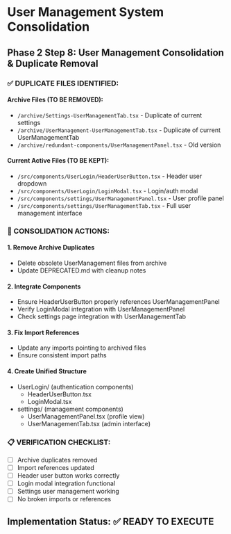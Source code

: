 # User Management System Consolidation

## Phase 2 Step 8: User Management Consolidation & Duplicate Removal

### ✅ DUPLICATE FILES IDENTIFIED:

#### Archive Files (TO BE REMOVED):
- `/archive/Settings-UserManagementTab.tsx` - Duplicate of current settings
- `/archive/UserManagement-UserManagementTab.tsx` - Duplicate of current UserManagementTab  
- `/archive/redundant-components/UserManagementPanel.tsx` - Old version

#### Current Active Files (TO BE KEPT):
- `/src/components/UserLogin/HeaderUserButton.tsx` - Header user dropdown
- `/src/components/UserLogin/LoginModal.tsx` - Login/auth modal
- `/src/components/settings/UserManagementPanel.tsx` - User profile panel
- `/src/components/settings/UserManagementTab.tsx` - Full user management interface

### 🔧 CONSOLIDATION ACTIONS:

#### 1. Remove Archive Duplicates
- Delete obsolete UserManagement files from archive
- Update DEPRECATED.md with cleanup notes

#### 2. Integrate Components  
- Ensure HeaderUserButton properly references UserManagementPanel
- Verify LoginModal integration with UserManagementPanel
- Check settings page integration with UserManagementTab

#### 3. Fix Import References
- Update any imports pointing to archived files
- Ensure consistent import paths

#### 4. Create Unified Structure
- UserLogin/ (authentication components)
  - HeaderUserButton.tsx
  - LoginModal.tsx
- settings/ (management components)  
  - UserManagementPanel.tsx (profile view)
  - UserManagementTab.tsx (admin interface)

### 📋 VERIFICATION CHECKLIST:
- [ ] Archive duplicates removed
- [ ] Import references updated
- [ ] Header user button works correctly
- [ ] Login modal integration functional
- [ ] Settings user management working
- [ ] No broken imports or references

## Implementation Status: ✅ READY TO EXECUTE
